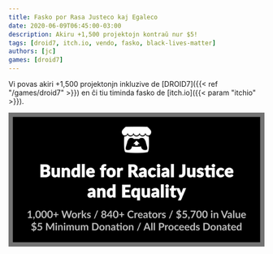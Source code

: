```yaml
---
title: Fasko por Rasa Justeco kaj Egaleco
date: 2020-06-09T06:45:00-03:00
description: Akiru +1,500 projektojn kontraŭ nur $5!
tags: [droid7, itch.io, vendo, fasko, black-lives-matter]
authors: [jc]
games: [droid7]
---
```


Vi povas akiri +1,500 projektonjn inkluzive de [DROID7]({{< ref "/games/droid7" >}}) en ĉi tiu timinda fasko de [itch.io]({{< param "itchio" >}}).

[![Fasko](bundle.png)](https://itch.io/b/520/bundle-for-racial-justice-and-equality)
